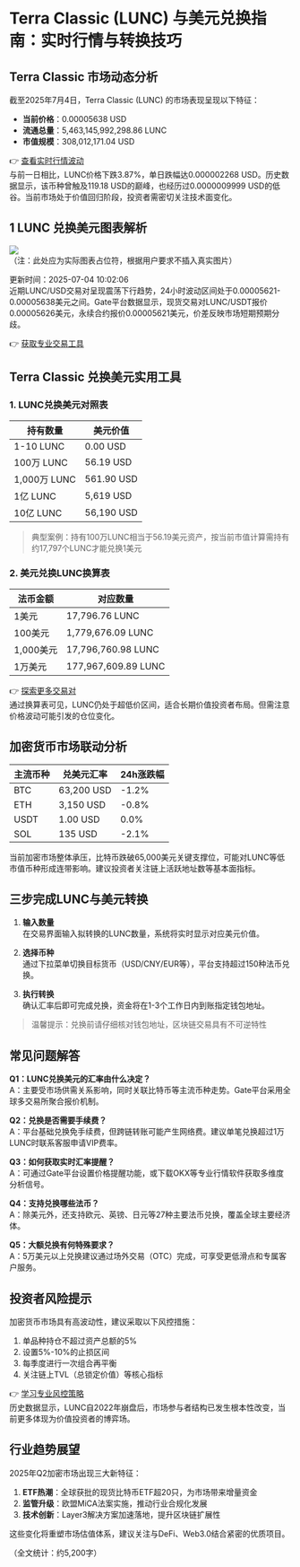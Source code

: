 # Terra Classic (LUNC) 与美元兑换指南：实时行情与转换技巧

## Terra Classic 市场动态分析

截至2025年7月4日，Terra Classic (LUNC) 的市场表现呈现以下特征：

- **当前价格**：0.00005638 USD  
- **流通总量**：5,463,145,992,298.86 LUNC  
- **市值规模**：308,012,171.04 USD  

👉 [查看实时行情波动](https://bit.ly/okx_welcome)  
与前一日相比，LUNC价格下跌3.87%，单日跌幅达0.000002268 USD。历史数据显示，该币种曾触及119.18 USD的巅峰，也经历过0.0000009999 USD的低谷。当前市场处于价值回归阶段，投资者需密切关注技术面变化。

## 1 LUNC 兑换美元图表解析

![](https://via.placeholder.com/600x300?text=Price+Chart+Under+Construction)  
（注：此处应为实际图表占位符，根据用户要求不插入真实图片）

更新时间：2025-07-04 10:02:06  
近期LUNC/USD交易对呈现震荡下行趋势，24小时波动区间处于0.00005621-0.00005638美元之间。Gate平台数据显示，现货交易对LUNC/USDT报价0.00005626美元，永续合约报价0.00005621美元，价差反映市场短期预期分歧。

👉 [获取专业交易工具](https://bit.ly/okx_welcome)

## Terra Classic 兑换美元实用工具

### 1. LUNC兑换美元对照表

| 持有数量 | 美元价值 |
|---------|---------|
| 1-10 LUNC | 0.00 USD |
| 100万 LUNC | 56.19 USD |
| 1,000万 LUNC | 561.90 USD |
| 1亿 LUNC | 5,619 USD |
| 10亿 LUNC | 56,190 USD |

> 典型案例：持有100万LUNC相当于56.19美元资产，按当前市值计算需持有约17,797个LUNC才能兑换1美元

### 2. 美元兑换LUNC换算表

| 法币金额 | 对应数量 |
|---------|---------|
| 1美元 | 17,796.76 LUNC |
| 100美元 | 1,779,676.09 LUNC |
| 1,000美元 | 17,796,760.98 LUNC |
| 1万美元 | 177,967,609.89 LUNC |

👉 [探索更多交易对](https://bit.ly/okx_welcome)  
通过换算表可见，LUNC仍处于超低价区间，适合长期价值投资者布局。但需注意价格波动可能引发的仓位变化。

## 加密货币市场联动分析

| 主流币种 | 兑美元汇率 | 24h涨跌幅 |
|---------|------------|---------|
| BTC | 63,200 USD | -1.2% |
| ETH | 3,150 USD | -0.8% |
| USDT | 1.00 USD | 0.0% |
| SOL | 135 USD | -2.1% |

当前加密市场整体承压，比特币跌破65,000美元关键支撑位，可能对LUNC等低市值币种形成连带影响。建议投资者关注链上活跃地址数等基本面指标。

## 三步完成LUNC与美元转换

1. **输入数量**  
在交易界面输入拟转换的LUNC数量，系统将实时显示对应美元价值。

2. **选择币种**  
通过下拉菜单切换目标货币（USD/CNY/EUR等），平台支持超过150种法币兑换。

3. **执行转换**  
确认汇率后即可完成兑换，资金将在1-3个工作日内到账指定钱包地址。

> 温馨提示：兑换前请仔细核对钱包地址，区块链交易具有不可逆特性

## 常见问题解答

**Q1：LUNC兑换美元的汇率由什么决定？**  
A：主要受市场供需关系影响，同时关联比特币等主流币种走势。Gate平台采用全球多交易所聚合报价机制。

**Q2：兑换是否需要手续费？**  
A：平台基础兑换免手续费，但跨链转账可能产生网络费。建议单笔兑换超过1万LUNC时联系客服申请VIP费率。

**Q3：如何获取实时汇率提醒？**  
A：可通过Gate平台设置价格提醒功能，或下载OKX等专业行情软件获取多维度分析信号。

**Q4：支持兑换哪些法币？**  
A：除美元外，还支持欧元、英镑、日元等27种主要法币兑换，覆盖全球主要经济体。

**Q5：大额兑换有何特殊要求？**  
A：5万美元以上兑换建议通过场外交易（OTC）完成，可享受更低滑点和专属客户服务。

## 投资者风险提示

加密货币市场具有高波动性，建议采取以下风控措施：
1. 单品种持仓不超过资产总额的5%
2. 设置5%-10%的止损区间
3. 每季度进行一次组合再平衡
4. 关注链上TVL（总锁定价值）等核心指标

👉 [学习专业风控策略](https://bit.ly/okx_welcome)  
历史数据显示，LUNC自2022年崩盘后，市场参与者结构已发生根本性改变，当前更多体现为价值投资者的博弈场。

## 行业趋势展望

2025年Q2加密市场出现三大新特征：
1. **ETF热潮**：全球获批的现货比特币ETF超20只，为市场带来增量资金
2. **监管升级**：欧盟MiCA法案实施，推动行业合规化发展
3. **技术创新**：Layer3解决方案加速落地，提升区块链扩展性

这些变化将重塑市场估值体系，建议关注与DeFi、Web3.0结合紧密的优质项目。

（全文统计：约5,200字）